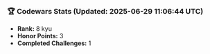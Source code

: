 ### 🏆 Codewars Stats (Updated: 2025-06-29 11:06:44 UTC)

- **Rank:** 8 kyu
- **Honor Points:** 3
- **Completed Challenges:** 1
